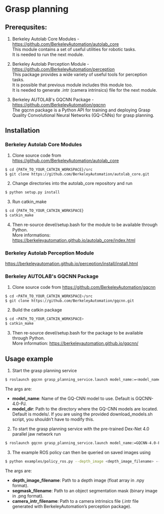 # Grasp planning
## Prerequsites:

1. Berkeley Autolab Core Modules - https://github.com/BerkeleyAutomation/autolab_core  
This module contains a set of useful utilities for robotic tasks.  
It is needed to run the next module.

2. Berkeley Autolab Perception Module - https://github.com/BerkeleyAutomation/perception  
This package provides a wide variety of useful tools for perception tasks.  
It is possible that previous module includes this module too.  
It is needed to generate .intr (camera intrinsics) file for the next module.

3. Berkeley AUTOLAB's GQCNN Package - https://github.com/BerkeleyAutomation/gqcnn  
The gqcnn package is a Python API for training and deploying Grasp Quality Convolutional Neural Networks (GQ-CNNs) for grasp planning.


## Installation

### Berkeley Autolab Core Modules
1. Clone source code from https://github.com/BerkeleyAutomation/autolab_core
  ``` sh
  $ cd {PATH_TO_YOUR_CATKIN_WORKSPACE}/src
  $ git clone https://github.com/BerkeleyAutomation/autolab_core.git
  ```  
2. Change directories into the autolab_core repository and run
  ``` sh
  $ python setup.py install
  ```  
3. Run catkin_make
  ``` sh
  $ cd {PATH_TO_YOUR_CATKIN_WORKSPACE}
  $ catkin_make
  ```  
4. Then re-source devel/setup.bash for the module to be available through Python.  
More informations: https://berkeleyautomation.github.io/autolab_core/index.html  

### Berkeley Autolab Perception Module
https://berkeleyautomation.github.io/perception/install/install.html  

### Berkeley AUTOLAB's GQCNN Package
1. Clone source code from https://github.com/BerkeleyAutomation/gqcnn
  ``` sh
  $ cd <PATH_TO_YOUR_CATKIN_WORKSPACE>/src
  $ git clone https://github.com/BerkeleyAutomation/gqcnn.git
  ```  

2. Build the catkin package
  ``` sh
  $ cd <PATH_TO_YOUR_CATKIN_WORKSPACE>
  $ catkin_make
  ```  

3. Then re-source devel/setup.bash for the package to be available through Python.  
More information: https://berkeleyautomation.github.io/gqcnn/


## Usage example
1. Start the grasp planning service
  ``` sh
  $ roslaunch gqcnn grasp_planning_service.launch model_name:=<model_name>
  ```  
  The args are:  
  - **model_name**: Name of the GQ-CNN model to use. Default is GQCNN-4.0-PJ.  
  - **model_dir**: Path to the directory where the GQ-CNN models are located. Default is models/. 
    If you are using the provided download_models.sh script, you shouldn’t have to modify this.  
    
2. To start the grasp planning service with the pre-trained Dex-Net 4.0 parallel jaw network run  
  ``` sh
  $ roslaunch gqcnn grasp_planning_service.launch model_name:=GQCNN-4.0-PJ
  ```  
  
3. The example ROS policy can then be queried on saved images using
  ``` sh
  $ python examples/policy_ros.py --depth_image <depth_image_filename> --segmask <segmask_filename> --camera_intr <camera_intr_filename>
  ```  
  The args are:
  - **depth_image_filename**: Path to a depth image (float array in .npy format).  
  - **segmask_filename**: Path to an object segmentation mask (binary image in .png format).  
  - **camera_intr_filename**: Path to a camera intrinsics file (.intr file generated with BerkeleyAutomation’s perception package).  
  
  
  
